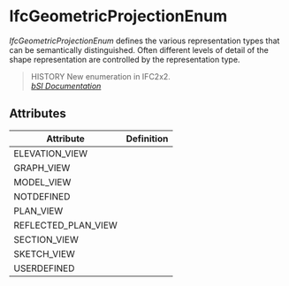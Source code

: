 IfcGeometricProjectionEnum
==========================
_IfcGeometricProjectionEnum_ defines the various representation types that can
be semantically distinguished. Often different levels of detail of the shape
representation are controlled by the representation type.  
  
> HISTORY  New enumeration in IFC2x2.  
[ _bSI
Documentation_](https://standards.buildingsmart.org/IFC/DEV/IFC4_2/FINAL/HTML/schema/ifcrepresentationresource/lexical/ifcgeometricprojectionenum.htm)


Attributes
----------
| Attribute           | Definition   |
|---------------------|--------------|
| ELEVATION_VIEW      |              |
| GRAPH_VIEW          |              |
| MODEL_VIEW          |              |
| NOTDEFINED          |              |
| PLAN_VIEW           |              |
| REFLECTED_PLAN_VIEW |              |
| SECTION_VIEW        |              |
| SKETCH_VIEW         |              |
| USERDEFINED         |              |
